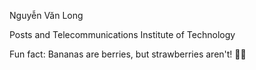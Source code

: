Nguyễn Văn Long

Posts and Telecommunications Institute of Technology

Fun fact: Bananas are berries, but strawberries aren't! 🍌🍓
